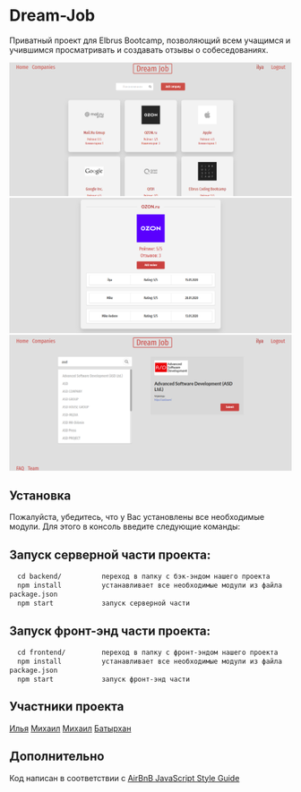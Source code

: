 # Dream-Job
Приватный проект для Elbrus Bootcamp, позволяющий всем учащимся и учившимся просматривать и создавать отзывы о собеседованиях. 

![Image alt](https://github.com/ilyaKodit/Dream-Job/raw/master/imageReadme/DreamJob.jpg)
![Image alt](https://github.com/ilyaKodit/Dream-Job/raw/master/imageReadme/DreamJob_companyInfo.jpg)
![Image alt](https://github.com/ilyaKodit/Dream-Job/raw/master/imageReadme/DreamJob_companyAdd.jpg)

## Установка
Пожалуйста, убедитесь, что у Вас установлены все необходимые модули. Для этого в консоль введите следующие команды:

## Запуск серверной части проекта:

      cd backend/          переход в папку с бэк-эндом нашего проекта
      npm install          устанавливает все необходимые модули из файла package.json
      npm start            запуск серверной части 
      
## Запуск фронт-энд части проекта:

      cd frontend/         переход в папку с фронт-эндом нашего проекта
      npm install          устанавливает все необходимые модули из файла package.json
      npm start            запуск фронт-энд части
      
## Участники проекта
[Илья](https://github.com/ilyaKodit)
[Михаил](https://github.com/mikeAvdeev12)
[Михаил](https://github.com/magroz)
[Батырхан](https://github.com/batyr-qhan)

## Дополнительно
Код написан в соответствии с [AirBnB JavaScript Style Guide](http://airbnb.io/projects/javascript)
